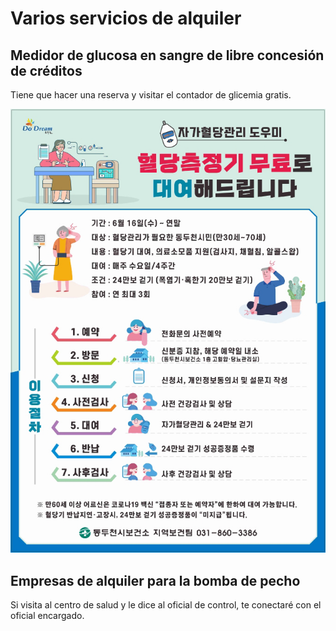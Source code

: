 # Varios servicios de alquiler

## Medidor de glucosa en sangre de libre concesión de créditos

Tiene que hacer una reserva y visitar el contador de glicemia gratis.

![blood-glucose-meter-poster](./blood-sugar-poster.jpg)

## Empresas de alquiler para la bomba de pecho

Si visita al centro de salud y le dice al oficial de control, te conectaré con el oficial encargado.
